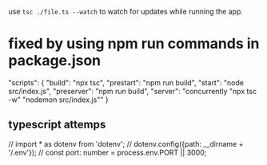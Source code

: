 use `tsc ./file.ts --watch` to watch for updates while running the app.
# fixed by using npm run commands in package.json
 "scripts": {
    "build": "npx tsc",
    "prestart": "npm run build",
    "start": "node src/index.js",
    "preserver": "npm run build",
    "server": "concurrently \"npx tsc -w\"  \"nodemon src/index.js\""
  }



## typescript attemps
// import * as dotenv from 'dotenv';
// dotenv.config({path: __dirname + '/.env'});
// const port: number = process.env.PORT || 3000;
